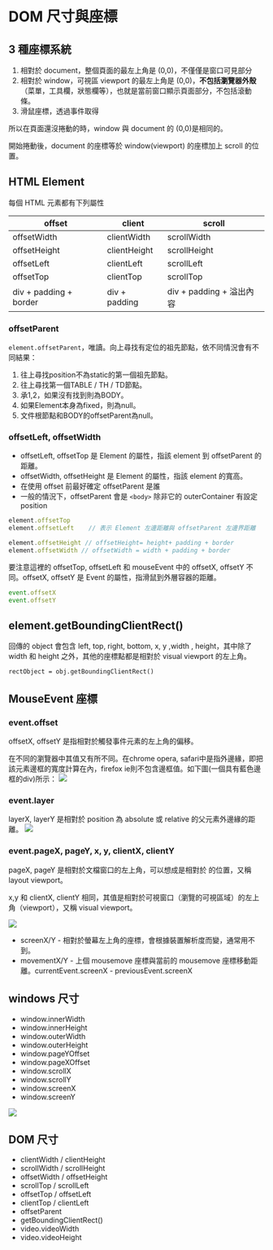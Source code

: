 # DOM 尺寸與座標

## 3 種座標系統

1. 相對於 document，整個頁面的最左上角是 (0,0)，不僅僅是窗口可見部分
2. 相對於 window，可視區 viewport 的最左上角是 (0,0)，**不包括瀏覽器外殼**（菜單，工具欄，狀態欄等），也就是當前窗口顯示頁面部分，不包括滾動條。
3. 滑鼠座標，透過事件取得

所以在頁面還沒捲動的時，window 與 document 的 (0,0)是相同的。

開始捲動後，document 的座標等於 window(viewport) 的座標加上 scroll 的位置。

## HTML Element

每個 HTML 元素都有下列屬性

| offset                 | client        | scroll               |
| ---------------------- | ------------- | -------------------- |
| offsetWidth            | clientWidth   | scrollWidth          |
| offsetHeight           | clientHeight  | scrollHeight         |
| offsetLeft             | clientLeft    | scrollLeft           |
| offsetTop              | clientTop     | scrollTop            |
| div + padding + border | div + padding | div + padding + 溢出內容 |

### offsetParent

`element.offsetParent`，唯讀。向上尋找有定位的祖先節點，依不同情況會有不同結果：

1. 往上尋找position不為static的第一個祖先節點。
2. 往上尋找第一個TABLE / TH / TD節點。
3. 承1,2，如果沒有找到則為BODY。
4. 如果Element本身為fixed，則為null。
5. 文件根節點和BODY的offsetParent為null。

### offsetLeft, offsetWidth

* offsetLeft, offsetTop 是 Element 的屬性，指該 element 到 offsetParent 的距離。
* offsetWidth, offsetHeight 是 Element 的屬性，指該 element 的寬高。
* 在使用 offset 前最好確定 offsetParent 是誰
* 一般的情況下，offsetParent 會是 `<body>` 除非它的 outerContainer 有設定 position


```javascript
element.offsetTop
element.offsetLeft    // 表示 Element 左邊距離與 offsetParent 左邊界距離

element.offsetHeight // offsetHeight= height+ padding + border
element.offsetWidth // offsetWidth = width + padding + border
```

要注意這裡的 offsetTop, offsetLeft 和 mouseEvent 中的 offsetX, offsetY 不同。offsetX, offsetY 是 Event 的屬性，指滑鼠到外層容器的距離。

```javascript
event.offsetX
event.offsetY
```

## element.getBoundingClientRect()

回傳的 object 會包含 left, top, right, bottom, x, y ,width , height，其中除了 width 和 height 之外，其他的座標點都是相對於 visual viewport 的左上角。

`rectObject = obj.getBoundingClientRect()`


## MouseEvent 座標

### event.offset

offsetX, offsetY 是指相對於觸發事件元素的左上角的偏移。

在不同的瀏覽器中其值又有所不同。在chrome opera, safari中是指外邊緣，即把該元素邊框的寬度計算在內，firefox ie則不包含邊框值。如下圖(一個具有藍色邊框的div)所示：
![](https://i1.read01.com/uploads/0CTW0r00.jpg)

### event.layer

layerX, layerY 是相對於 position 為 absolute 或 relative 的父元素外邊緣的距離。
![](https://i2.read01.com/uploads/0CTW0r01.jpg)

### event.pageX, pageY, x, y, clientX, clientY

pageX, pageY 是相對於文檔窗口的左上角，可以想成是相對於 <HTML> 的位置，又稱 layout viewport。

x,y 和 clientX, clientY 相同，其值是相對於可視窗口（瀏覽的可視區域）的左上角（viewport），又稱 visual viewport。

![](https://i.stack.imgur.com/4C3no.png)



- screenX/Y - 相對於螢幕左上角的座標，會根據裝置解析度而變，通常用不到。
- movementX/Y - 上個 mousemove 座標與當前的 mousemove 座標移動距離。currentEvent.screenX - previousEvent.screenX

## windows 尺寸

- window.innerWidth
- window.innerHeight
- window.outerWidth
- window.outerHeight
- window.pageYOffset
- window.pageXOffset
- window.scrollX
- window.scrollY
- window.screenX
- window.screenY

![](https://developer.mozilla.org/@api/deki/files/213/=FirefoxInnerVsOuterHeight2.png)

## DOM 尺寸

- clientWidth / clientHeight
- scrollWidth / scrollHeight
- offsetWidth / offsetHeight
- scrollTop / scrollLeft
- offsetTop / offsetLeft
- clientTop / clientLeft
- offsetParent
- getBoundingClientRect()
- video.videoWidth
- video.videoHeight

## 